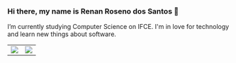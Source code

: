 ### Hi there, my name is Renan Roseno dos Santos 👋

<!--
**RenanRoseno/RenanRoseno** is a ✨ _special_ ✨ repository because its `README.md` (this file) appears on your GitHub profile.-->

 I’m currently studying Computer Science on IFCE. I'm in love for technology and learn new things about software.
 <table border = '0'>
 <tr>
<td>
 <img src="https://github-readme-stats.vercel.app/api?username=RenanRoseno&show_icons=true)"> 
  </td>
  <td>
<img src="https://github-readme-stats.vercel.app/api/top-langs/?username=RenanRoseno&layout=compact">
  </td>
 </tr>
 </table>
</p>
<!-- 
- 🔭 I’m currently working on ...
- 🌱 I’m currently learning ...
- 👯 I’m looking to collaborate on ...
- 🤔 I’m looking for help with ...
- 💬 Ask me about ...
- 📫 How to reach me: ...
- 😄 Pronouns: ...
- ⚡ Fun fact: ...
-->
